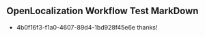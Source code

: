 ## OpenLocalization Workflow Test MarkDown
* 4b0f16f3-f1a0-4607-89d4-1bd928f45e6e thanks!

<!--HONumber=Jul16_HO3-->


